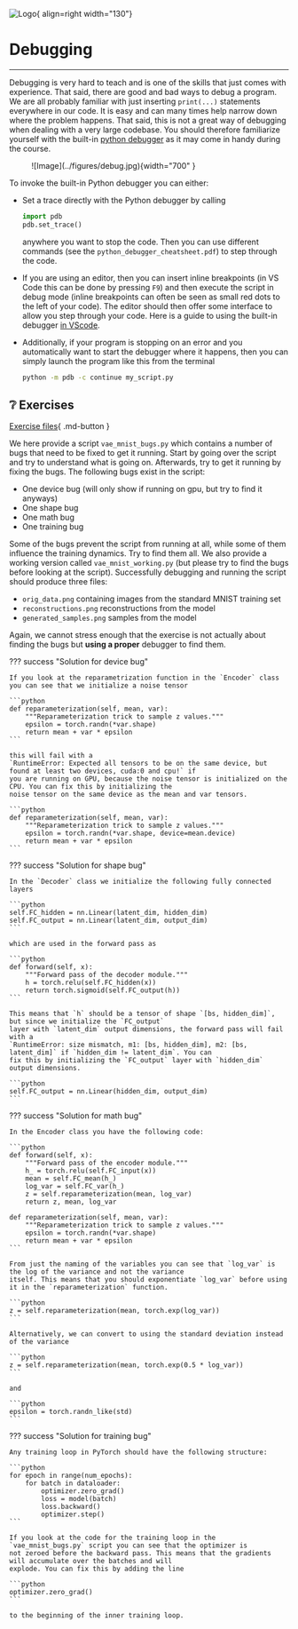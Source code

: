 ![Logo](../figures/icons/debugger.png){ align=right width="130"}

# Debugging

---

Debugging is very hard to teach and is one of the skills that just comes with experience. That said, there are good
and bad ways to debug a program. We are all probably familiar with just inserting `print(...)` statements everywhere
in our code. It is easy and can many times help narrow down where the problem happens. That said, this is not a great
way of debugging when dealing with a very large codebase. You should therefore familiarize yourself with the built-in
[python debugger](https://docs.python.org/3/library/pdb.html) as it may come in handy during the course.

<figure markdown>
  ![Image](../figures/debug.jpg){width="700" }
</figure>

To invoke the built-in Python debugger you can either:

* Set a trace directly with the Python debugger by calling

    ```python
    import pdb
    pdb.set_trace()
    ```

    anywhere you want to stop the code. Then you can use different commands (see the `python_debugger_cheatsheet.pdf`)
    to step through the code.

* If you are using an editor, then you can insert inline breakpoints (in VS Code this can be done by pressing `F9`)
    and then execute the script in debug mode (inline breakpoints can often be seen as small red dots to the left of
    your code). The editor should then offer some interface to allow you step through your code. Here is a guide to
    using the built-in debugger [in VScode](https://code.visualstudio.com/docs/python/debugging#_basic-debugging).

* Additionally, if your program is stopping on an error and you automatically want to start the debugger where it
    happens, then you can simply launch the program like this from the terminal

    ```bash
    python -m pdb -c continue my_script.py
    ```

## ❔ Exercises

<!-- markdownlint-disable -->
[Exercise files](https://github.com/SkafteNicki/dtu_mlops/tree/main/s4_debugging_and_logging/exercise_files){ .md-button }
<!-- markdownlint-restore -->

We here provide a script `vae_mnist_bugs.py` which contains a number of bugs that need to be fixed to get it running. Start by going over
the script and try to understand what is going on. Afterwards, try to get it running by fixing the bugs. The following
bugs exist in the script:

* One device bug (will only show if running on gpu, but try to find it anyways)
* One shape bug
* One math bug
* One training bug

Some of the bugs prevent the script from running at all, while some of them influence the training dynamics. Try to
find them all. We also provide a working version called `vae_mnist_working.py` (but please try to find the bugs before
looking at the script). Successfully debugging and running the script should produce three files:

* `orig_data.png` containing images from the standard MNIST training set
* `reconstructions.png` reconstructions from the model
* `generated_samples.png` samples from the model

Again, we cannot stress enough that the exercise is not actually about finding the bugs but **using a proper** debugger
to find them.

??? success "Solution for device bug"

    If you look at the reparametrization function in the `Encoder` class you can see that we initialize a noise tensor

    ```python
    def reparameterization(self, mean, var):
        """Reparameterization trick to sample z values."""
        epsilon = torch.randn(*var.shape)
        return mean + var * epsilon
    ```

    this will fail with a
    `RuntimeError: Expected all tensors to be on the same device, but found at least two devices, cuda:0 and cpu!` if
    you are running on GPU, because the noise tensor is initialized on the CPU. You can fix this by initializing the
    noise tensor on the same device as the mean and var tensors.

    ```python
    def reparameterization(self, mean, var):
        """Reparameterization trick to sample z values."""
        epsilon = torch.randn(*var.shape, device=mean.device)
        return mean + var * epsilon
    ```

??? success "Solution for shape bug"

    In the `Decoder` class we initialize the following fully connected layers

    ```python
    self.FC_hidden = nn.Linear(latent_dim, hidden_dim)
    self.FC_output = nn.Linear(latent_dim, output_dim)
    ```

    which are used in the forward pass as

    ```python
    def forward(self, x):
        """Forward pass of the decoder module."""
        h = torch.relu(self.FC_hidden(x))
        return torch.sigmoid(self.FC_output(h))
    ```

    This means that `h` should be a tensor of shape `[bs, hidden_dim]`, but since we initialize the `FC_output`
    layer with `latent_dim` output dimensions, the forward pass will fail with a
    `RuntimeError: size mismatch, m1: [bs, hidden_dim], m2: [bs, latent_dim]` if `hidden_dim != latent_dim`. You can
    fix this by initializing the `FC_output` layer with `hidden_dim` output dimensions.

    ```python
    self.FC_output = nn.Linear(hidden_dim, output_dim)
    ```

??? success "Solution for math bug"

    In the Encoder class you have the following code:

    ```python
    def forward(self, x):
        """Forward pass of the encoder module."""
        h_ = torch.relu(self.FC_input(x))
        mean = self.FC_mean(h_)
        log_var = self.FC_var(h_)
        z = self.reparameterization(mean, log_var)
        return z, mean, log_var

    def reparameterization(self, mean, var):
        """Reparameterization trick to sample z values."""
        epsilon = torch.randn(*var.shape)
        return mean + var * epsilon
    ```

    From just the naming of the variables you can see that `log_var` is the log of the variance and not the variance
    itself. This means that you should exponentiate `log_var` before using it in the `reparameterization` function.

    ```python
    z = self.reparameterization(mean, torch.exp(log_var))
    ```

    Alternatively, we can convert to using the standard deviation instead of the variance

    ```python
    z = self.reparameterization(mean, torch.exp(0.5 * log_var))
    ```

    and

    ```python
    epsilon = torch.randn_like(std)
    ```

??? success "Solution for training bug"

    Any training loop in PyTorch should have the following structure:

    ```python
    for epoch in range(num_epochs):
        for batch in dataloader:
            optimizer.zero_grad()
            loss = model(batch)
            loss.backward()
            optimizer.step()
    ```

    If you look at the code for the training loop in the `vae_mnist_bugs.py` script you can see that the optimizer is
    not zeroed before the backward pass. This means that the gradients will accumulate over the batches and will
    explode. You can fix this by adding the line

    ```python
    optimizer.zero_grad()
    ```

    to the beginning of the inner training loop.
